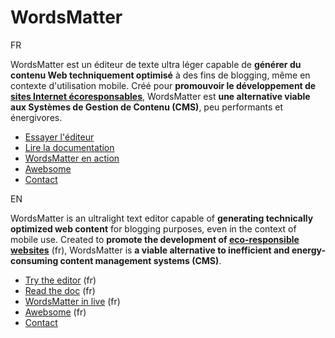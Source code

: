 # WordsMatter

FR

WordsMatter est un éditeur de texte ultra léger capable de **générer du contenu Web techniquement optimisé** à des fins de blogging, même en contexte d'utilisation mobile. Créé pour **promouvoir le développement de [sites Internet écoresponsables](https://awebsome.fr/posts/site-internet-ecoresponsable-la-theorie)**, WordsMatter est **une alternative viable aux Systèmes de Gestion de Contenu (CMS)**, peu performants et énergivores.

* [Essayer l'éditeur](https://awebsomefr.github.io/WordsMatter/)
* [Lire la documentation](https://awebsomefr.github.io/WordsMatter/help.html)
* [WordsMatter en action](https://awebsome.fr/posts/awebsome-un-blog-ecoresponsable)
* [Awebsome](https://awebsome.fr)
* [Contact](https://awebsome.fr#contact)

EN

WordsMatter is an ultralight text editor capable of **generating technically optimized web content** for blogging purposes, even in the context of mobile use. Created to **promote the development of [eco-responsible websites](https://awebsome.fr/posts/site-internet-ecoresponsable-la-theorie)** (fr), WordsMatter is **a viable alternative to inefficient and energy-consuming content management systems (CMS)**.

* [Try the editor](https://awebsomefr.github.io/WordsMatter/) (fr)
* [Read the doc](https://awebsomefr.github.io/WordsMatter/help.html) (fr)
* [WordsMatter in live](https://awebsome.fr/posts/awebsome-un-blog-ecoresponsable) (fr)
* [Awebsome](https://awebsome.fr) (fr)
* [Contact](https://awebsome.fr#contact)
